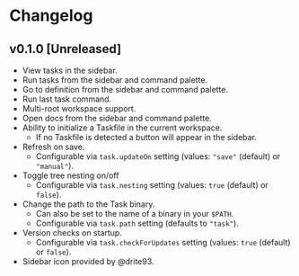 # Changelog

## v0.1.0 [Unreleased]

- View tasks in the sidebar.
- Run tasks from the sidebar and command palette.
- Go to definition from the sidebar and command palette.
- Run last task command.
- Multi-root workspace support.
- Open docs from the sidebar and command palette.
- Ability to initialize a Taskfile in the current workspace.
  - If no Taskfile is detected a button will appear in the sidebar.
- Refresh on save.
  - Configurable via `task.updateOn` setting (values: `"save"` (default) or `"manual"`).
- Toggle tree nesting on/off
  - Configurable via `task.nesting` setting (values: `true` (default) or `false`).
- Change the path to the Task binary.
  - Can also be set to the name of a binary in your `$PATH`.
  - Configurable via `task.path` setting (defaults to `"task"`).
- Version checks on startup.
  - Configurable via `task.checkForUpdates` setting (values: `true` (default) or `false`).
- Sidebar icon provided by @drite93.
